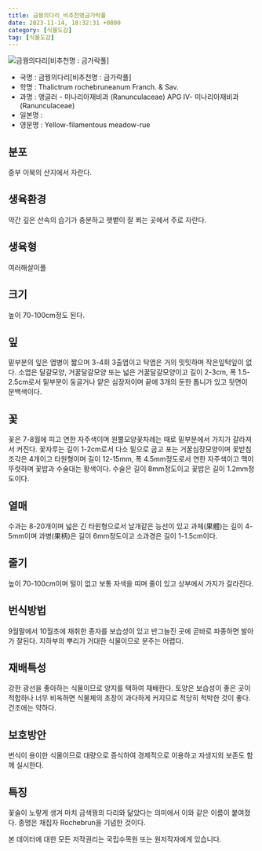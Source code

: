 ```yaml
---
title: 금꿩의다리_비추천명금가락풀
date: 2023-11-14, 18:32:31 +0800
category: [식물도감]
tag: [식물도감]
---
```




![금꿩의다리[비추천명 : 금가락풀]](http://www.nature.go.kr/fileUpload/plants/basic/Ranunculaceae/Thalictrum/19356/1_th2.JPG)
- 국명 : 금꿩의다리[비추천명 : 금가락풀]
- 학명 : Thalictrum rochebruneanum Franch. & Sav.
- 과명 : 앵글러 - 미나리아재비과 (Ranunculaceae) APG Ⅳ- 미나리아재비과 (Ranunculaceae)
- 일본명 : 
- 영문명 : Yellow-filamentous meadow-rue


## 분포
중부 이북의 산지에서 자란다.
## 생육환경
약간 깊은 산속의 습기가 충분하고 햇볕이 잘 쬐는 곳에서 주로 자란다.
## 생육형
여러해살이풀 
## 크기
높이 70-100cm정도 된다.
## 잎
밑부분의 잎은 엽병이 짧으며 3-4회 3출엽이고 탁엽은 거의 밋밋하며 작은잎턱잎이 없다. 소엽은 달걀모양, 거꿀달걀모양 또는 넓은 거꿀달걀모양이고 길이 2-3cm, 폭 1.5-2.5cm로서 밑부분이 둥글거나 얕은 심장저이며 끝에 3개의 둔한 톱니가 있고 뒷면이 분백색이다.
## 꽃
꽃은 7-8월에 피고 연한 자주색이며 원뿔모양꽃차례는 때로 밑부분에서 가지가 갈라져서 커진다. 꽃자루는 길이 1-2cm로서 다소 밑으로 굽고 포는 거꿀심장모양이며 꽃받침조각은 4개이고 타원형이며 길이 12-15mm, 폭 4.5mm정도로서 연한 자주색이고 맥이 뚜렷하며 꽃밥과 수술대는 황색이다. 수술은 길이 8mm정도이고 꽃밥은 길이 1.2mm정도이다.
## 열매
수과는 8-20개이며 넓은 긴 타원형으로서 날개같은 능선이 있고 과체(果體)는 길이 4-5mm이며 과병(果柄)은 길이 6mm정도이고 소과경은 길이 1-1.5cm이다.
## 줄기
높이 70-100cm이며 털이 없고 보통 자색을 띠며 줄이 있고 상부에서 가지가 갈라진다.
## 번식방법
9월말에서 10월초에 채취한 종자를 보습성이 있고 반그늘진 곳에 곧바로 파종하면 발아가 잘된다. 지하부의 뿌리가 거대한 식물이므로 분주는 어렵다.
## 재배특성
강한 광선을 좋아하는 식물이므로 양지를 택하여 재배한다. 토양은 보습성이 좋은 곳이 적합하나 너무 비옥하면 식물체의 초장이 과다하게 커지므로 적당히 척박한 것이 좋다. 건조에는 약하다.
## 보호방안
번식이 용이한 식물이므로 대량으로 증식하여 경제적으로 이용하고 자생지외 보존도 함께 실시한다.
## 특징
꽃술이 노랗게 생겨 마치 금색꿩의 다리와 닮았다는 의미에서 이와 같은 이름이 붙여졌다. 종명은 채집자 Rochebrun을 기념한 것이다.






본 데이터에 대한 모든 저작권리는 국립수목원 또는 원저작자에게 있습니다.
